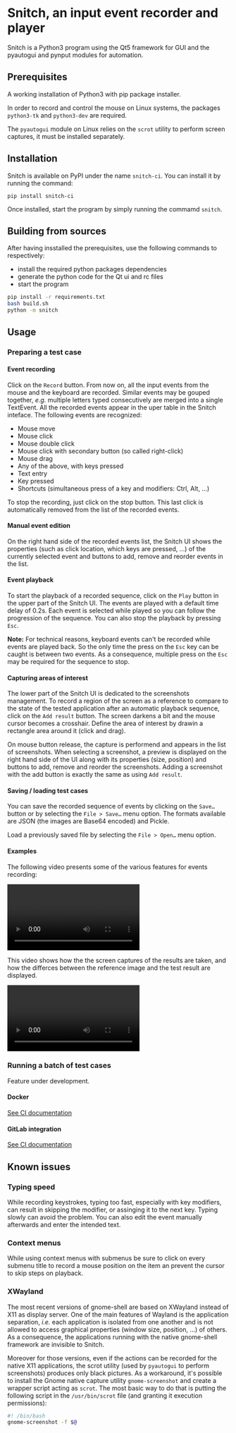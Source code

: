 Snitch, an input event recorder and player
==========================================

Snitch is a Python3 program using the Qt5 framework for GUI and the pyautogui and pynput modules for automation.


## Prerequisites

A working installation of Python3 with pip package installer.

In order to record and control the mouse on Linux systems, the packages `python3-tk` and `python3-dev` are required.

The `pyautogui` module on Linux relies on the `scrot` utility to perform screen captures, it must be installed separately.


## Installation

Snitch is available on PyPI under the name `snitch-ci`. You can install it by running the command:

    pip install snitch-ci

Once installed, start the program by simply running the commamd `snitch`.


## Building from sources

After having insstalled the prerequisites, use the following commands to respectively:

-   install the required python packages dependencies
-   generate the python code for the Qt ui and rc files
-   start the program

```bash
pip install -r requirements.txt
bash build.sh
python -m snitch
```


## Usage

### Preparing a test case

#### Event recording

Click on the `Record` button. From now on, all the input events from the mouse and the keyboard are recorded. Similar events may be gouped together, _e.g._ multiple letters typed consecutively are merged into a single TextEvent. All the recorded events appear in the uper table in the Snitch inteface.
The following events are recognized:

-   Mouse move
-   Mouse click
-   Mouse double click
-   Mouse click with secondary button (so called right-click)
-   Mouse drag
-   Any of the above, with keys pressed
-   Text entry
-   Key pressed
-   Shortcuts (simultaneous press of a key and modifiers: Ctrl, Alt, …)

To stop the recording, just click on the stop button. This last click is automatically removed from the list of the recorded events.


#### Manual event edition

On the right hand side of the recorded events list, the Snitch UI shows the properties (such as click location, which keys are pressed, …) of the currently selected event and buttons to add, remove and reorder events in the list.


#### Event playback

To start the playback of a recorded sequence, click on the `Play` button in the upper part of the Snitch UI. The events are played with a default time delay of 0.2s. Each event is selected while played so you can follow the progression of the sequence. You can also stop the playback by pressing `Esc`.

**Note:** For technical reasons, keyboard events can't be recorded while events are played back. So the only time the press on the `Esc` key can be caught is between two events. As a consequence, multiple press on the `Esc` may be required for the sequence to stop.


#### Capturing areas of interest

The lower part of the Snitch UI is dedicated to the screenshots management. To record a region of the screen as a reference to compare to the state of the tested application after an automatic playback sequence, click on the `Add result` button. The screen darkens a bit and the mouse cursor becomes a crosshair. Define the area of interest by drawin a rectangle area around it (click and drag).

On mouse button release, the capture is performend and appears in the list of screenshots. When selecting a screenshot, a preview is displayed on the right hand side of the UI along with its properties (size, position) and buttons to add, remove and reorder the screenshots. Adding a screenshot with the add button is exactly the same as using `Add result`.


#### Saving / loading test cases

You can save the recorded sequence of events by clicking on the `Save…` button or by selecting the `File > Save…` menu option. The formats available are JSON (the images are Base64 encoded) and Pickle.

Load a previously saved file by selecting the `File > Open…` menu option.


#### Examples

The following video presents some of the various features for events recording:

![event-recording](doc/snitch-event-recording.mp4)

This video shows how the the screen captures of the results are taken, and how the differces between the reference image and the test result are displayed.

![image-diff](doc/snitch-image-compare.mp4)


### Running a batch of test cases

Feature under development.

#### Docker

[See CI documentation](doc/ci.md#docker-compose-docker-composeyml)


#### GitLab integration

[See CI documentation](doc/ci.md#ci-configuration-gitlab-ciyml)


## Known issues

### Typing speed

While recording keystrokes, typing too fast, especially with key modifiers, can result in skipping the modifier, or assinging it to the next key. Typing slowly can avoid the problem. You can also edit the event manually afterwards and enter the intended text.

### Context menus

While using context menus with submenus be sure to click on every submenu title to record a mouse position on the item an prevent the cursor to skip steps on playback.


### XWayland

The most recent versions of gnome-shell are based on XWayland instead of X11 as display server. One of the main features of Wayland is the application separation, _i.e._ each application is isolated from one another and is not allowed to access graphical properties (window size, position, …) of others. As a consequence, the applications running with the native gnome-shell framework are invisible to Snitch.

Moreover for those versions, even if the actions can be recorded for the native X11 applications, the scrot utility (used by `pyautogui` to perform screenshots) produces only black pictures. As a workaround, it's possible to install the Gnome native capture utility `gnome-screenshot` and create a wrapper script acting as `scrot`. The most basic way to do that is putting the following script in the `/usr/bin/scrot` file (and granting it execution permissions):

```bash
#! /bin/bash
gnome-screenshot -f $@
```
